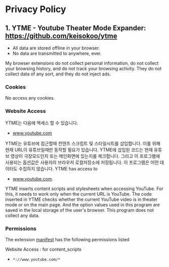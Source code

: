 # Privacy Policy

## 1. YTME - Youtube Theater Mode Expander: https://github.com/keisokoo/ytme

- All data are stored offline in your browser.
- No data are transmitted to anywhere, ever.

My browser extensions do not collect personal information, do not collect your browsing history, and do not track your browsing activity. They do not collect data of any sort, and they do not inject ads.

### Cookies
No access any cookies.

### Website Access
YTME는 다음에 액세스 할 수 있습니다.
- www.youtube.com

YTME는 유튜브에 접근할때 컨텐츠 스크립트 및 스타일시트를 삽입합니다.
이를 위해 현재 URL이 유튜브일때만 동작할 필요가 있습니다.
YTME에 삽입된 코드는 현재 유튜브 영상이 극장모드인지 또는 메인화면에 있는지를 체크합니다.
그리고 이 프로그램에 사용되는 옵션값은 사용자의 브라우저 로컬저장소에 저장됩니다.
이 프로그램은 어떤 데이터도 수집하지 않습니다.
YTME has access to 

- www.youtube.com.

YTME inserts content scripts and stylesheets when accessing YouTube. For this, it needs to work only when the current URL is YouTube. The code inserted in YTME checks whether the current YouTube video is in theater mode or on the main page. And the option values used in this program are saved in the local storage of the user's browser. This program does not collect any data.

### Permissions
The extension [manifest](https://github.com/keisokoo/ytme/blob/master/public/manifest.json) has the following permissions listed

Website Access : for content_scripts 
* `*://www.youtube.com/*`
